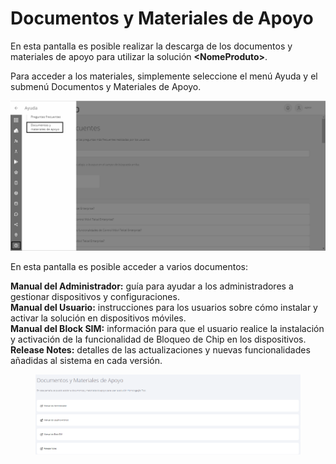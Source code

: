 # Documentos y Materiales de Apoyo

En esta pantalla es posible realizar la descarga de los documentos y materiales de apoyo para utilizar la solución **\<NomeProduto>**.

Para acceder a los materiales, simplemente seleccione el menú Ayuda y el submenú Documentos y Materiales de Apoyo.

![](<../.gitbook/assets/2 (18).png>)

En esta pantalla es posible acceder a varios documentos:

**Manual del Administrador:** guía para ayudar a los administradores a gestionar dispositivos y configuraciones.\
**Manual del Usuario:** instrucciones para los usuarios sobre cómo instalar y activar la solución en dispositivos móviles.\
**Manual del Block SIM:** información para que el usuario realice la instalación y activación de la funcionalidad de Bloqueo de Chip en los dispositivos.\
**Release Notes:** detalles de las actualizaciones y nuevas funcionalidades añadidas al sistema en cada versión.

<figure><img src="../.gitbook/assets/image (146).png" alt=""><figcaption></figcaption></figure>
